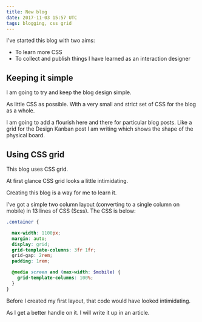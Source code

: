 ```yaml
---
title: New blog
date: 2017-11-03 15:57 UTC
tags: blogging, css grid
---
```

I've started this blog with two aims:

- To learn more CSS
- To collect and publish things I have learned as an interaction designer

## Keeping it simple

I am going to try and keep the blog design simple.

As little CSS as possible. With a very small and strict set of CSS for the blog as a whole.

I am going to add a flourish here and there for particular blog posts. Like a grid for the Design Kanban post I am writing which shows the shape of the physical board.

## Using CSS grid

This blog uses CSS grid.

At first glance CSS grid looks a little intimidating.

Creating this blog is a way for me to learn it.

 I’ve got a simple two column layout (converting to a single column on mobile) in 13 lines of CSS (Scss). The CSS is below:

```SCSS
.container {

  max-width: 1100px;
  margin: auto;
  display: grid;
  grid-template-columns: 3fr 1fr;
  grid-gap: 2rem;
  padding: 1rem;

  @media screen and (max-width: $mobile) {
    grid-template-columns: 100%;
  }
}
```

Before I created my first layout, that code would have looked intimidating.

As I get a better handle on it. I will write it up in an article.

